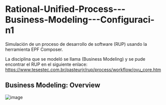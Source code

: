 # Rational-Unified-Process---Business-Modeling---Configuraci-n1
Simulación de un proceso de desarrollo de software (RUP) usando la herramienta EPF Composer. 

La disciplina que se modeló se llama (Business Modeling) y se pude encontrar el RUP en el siguiente enlace: https://www.tesestec.com.br/pasteurjr/rup/process/workflow/ovu_core.htm

## Business Modeling: Overview
![image](https://github.com/juanbep/Rational-Unified-Process---Business-Modeling---Configuraci-n1/assets/56483953/a5af92a2-3c96-4174-b6e8-74b34945df96)

